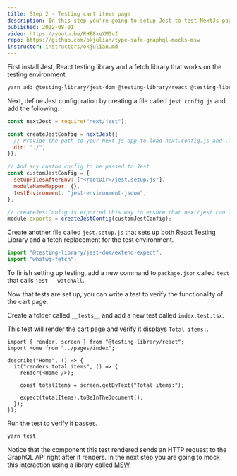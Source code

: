 ```yaml
---
title: Step 2 - Testing cart items page
description: In this step you're going to setup Jest to test NextJs pages, and then write a test to verify the functionality of the cart page.
published: 2022-08-01
video: https://youtu.be/RHE8xeXM0vI
repo: https://github.com/okjulian/type-safe-graphql-mocks-msw
instructor: instructors/okjulian.md
---
```


First install Jest, React testing library and a fetch library that works on the testing environment.

```bash
yarn add @testing-library/jest-dom @testing-library/react @testing-library/user-event jest jest-environment-jsdom whatwg-fetch -D
```

Next, define Jest configuration by creating a file called `jest.config.js` and add the following:

```js
const nextJest = require("next/jest");

const createJestConfig = nextJest({
  // Provide the path to your Next.js app to load next.config.js and .env files in your test environment
  dir: "./",
});

// Add any custom config to be passed to Jest
const customJestConfig = {
  setupFilesAfterEnv: ["<rootDir>/jest.setup.js"],
  moduleNameMapper: {},
  testEnvironment: "jest-environment-jsdom",
};

// createJestConfig is exported this way to ensure that next/jest can load the Next.js config which is async
module.exports = createJestConfig(customJestConfig);
```

Create another file called `jest.setup.js` that sets up both React Testing Library and a fetch replacement for the test environment.

```js
import "@testing-library/jest-dom/extend-expect";
import "whatwg-fetch";
```

To finish setting up testing, add a new command to `package.json` called `test` that calls `jest --watchAll`.

Now that tests are set up, you can write a test to verify the functionality of the cart page.

Create a folder called `__tests__` and add a new test called `index.test.tsx`.

This test will render the cart page and verify it displays `Total items:`.

```tsx
import { render, screen } from "@testing-library/react";
import Home from "../pages/index";

describe("Home", () => {
  it("renders total items", () => {
    render(<Home />);

    const totalItems = screen.getByText("Total items:");

    expect(totalItems).toBeInTheDocument();
  });
});
```

Run the test to verify it passes.

```bash
yarn test
```

Notice that the component this test rendered sends an HTTP request to the GraphQL API right after it renders. In the next step you are going to mock this interaction using a library called [MSW](https://mswjs.io).
